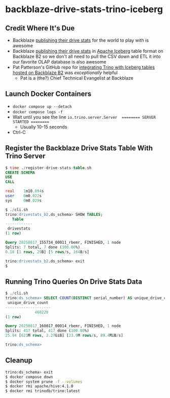 # backblaze-drive-stats-trino-iceberg

## Credit Where It's Due

* Backblaze [publishing their drive stats](https://www.backblaze.com/cloud-storage/resources/hard-drive-test-data) for the world to play with is awesome
* Backblaze [publishing their drive stats](https://www.backblaze.com/blog/iceberg-on-backblaze-b2/) in [Apache Iceberg](https://iceberg.apache.org/) table format on Backblaze B2 so we don't all need to pull the CSV down and ETL it into our favorite OLAP database is also awesome
* Pat Patterson's GitHub repo for [integrating Trino with Iceberg tables hosted on Backblaze B2](https://github.com/backblaze-b2-samples/trino-getting-started-b2/tree/main/iceberg/trino-iceberg-hive-b2) was _exceptionally_ helpful
  * Pat is a (the?) Chief Technical Evangelist at Backblaze

## Launch Docker Containers
* `docker compose up --detach`
* `docker compose logs -f` 
* Wait until you see the line `io.trino.server.Server  ======== SERVER STARTED ========` 
  * Usually 10-15 seconds
* Ctrl-C

## Register the Backblaze Drive Stats Table With Trino Server

```sql
$ time ./register-drive-stats-table.sh
CREATE SCHEMA
USE
CALL

real    1m10.094s
user    0m0.022s
sys     0m0.029s

$ ./cli.sh
trino:drivestats_b2.ds_schema> SHOW TABLES;
   Table
------------
 drivestats
(1 row)

Query 20250817_155734_00011_rbemr, FINISHED, 1 node
Splits: 7 total, 7 done (100.00%)
0.18 [1 rows, 29B] [5 rows/s, 164B/s]

trino:drivestats_b2.ds_schema> exit
$
```

## Running Trino Queries On Drive Stats Data

```sql
$ ./cli.sh
trino:ds_schema> SELECT COUNT(DISTINCT serial_number) AS unique_drive_count FROM drivestats;
 unique_drive_count
--------------------
             468220
(1 row)

Query 20250817_160017_00014_rbemr, FINISHED, 1 node
Splits: 417 total, 417 done (100.00%)
25.94 [621M rows, 2.27GiB] [23.9M rows/s, 89.4MiB/s]

trino:ds_schema>
```

## Cleanup

```bash
trino:ds_schema> exit
$ docker compose down
$ docker system prune -f --volumes
$ docker rmi apache/hive:4.1.0
$ docker rmi trinodb/trino:latest
```
